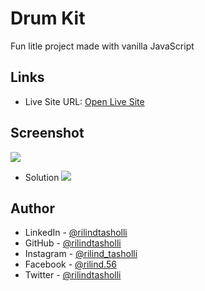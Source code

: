 # Drum Kit
 Fun litle project made with vanilla JavaScript

## Links
- Live Site URL: [Open Live Site](https://rilindtasholli.github.io/drum-kit-js)

## Screenshot
![](https://raw.github.com/rilindtasholli/drum-kit-js/main/screenshot.jpg)
- Solution
![](https://raw.github.com/rilindtasholli/drum-kit-js/main/screenshot2.png)

## Author
- LinkedIn - [@rilindtasholli](https://www.linkedin.com/in/rilindtasholli)
- GitHub - [@rilindtasholli](https://github.com/rilindtasholli)
- Instagram - [@rilind_tasholli](https://instagram.com/rilind_tasholli)
- Facebook - [@rilind.56](https://facebook.com/rilind.56)
- Twitter - [@rilindtasholli](https://www.twitter.com/rilindtasholli)



